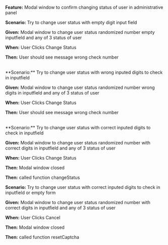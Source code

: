 **Feature:** Modal window to confirm changing status of user in administrative panel

**Scenario:** Try to change user status with empty digit input field 

**Given:** Modal window to change user status randomized number empty inputfield and any of 3 status of user

**When:** User Clicks Change Status

**Then:** User should see message wrong check number

<br>
**Scenario:** Try to change user status with wrong inputed digits to check in inputfield

**Given:** Modal window to change user status randomized number wrong digits in inputfield and any of 3 status of user

**When:** User Clicks Change Status

**Then:** User should see message wrong check number

<br>
**Scenario:** Try to change user status with correct inputed digits to check in inputfield

**Given:** Modal window to change user status randomized number with correct digits in inputfield and any of 3 status of user

**When:** User Clicks Change Status

**Then:** Modal window closed

**Then:** called function changeStatus

**Scenario:** Try to change user status with correct inputed digits to check in inputfield or empty form

**Given:** Modal window to change user status randomized number with correct digits in inputfield and any of 3 status of user

**When:** User Clicks Cancel

**Then:** Modal window closed

**Then:** called function resetCaptcha